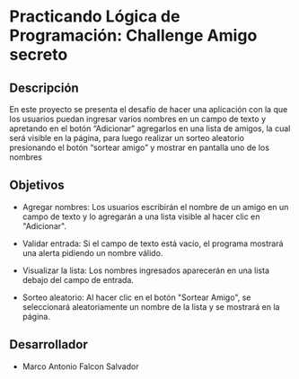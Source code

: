 # Practicando Lógica de Programación: Challenge Amigo secreto

## Descripción

En este proyecto se presenta el desafío de hacer una aplicación con la que los usuarios puedan ingresar varios nombres en un campo de texto y apretando en el botón “Adicionar” agregarlos en una lista de amigos, la cual será visible en la página, para luego realizar un sorteo aleatorio presionando el botón “sortear amigo” y mostrar en pantalla uno de los nombres

## Objetivos

- Agregar nombres: Los usuarios escribirán el nombre de un amigo en un campo de texto y lo agregarán a una lista visible al hacer clic en "Adicionar".

- Validar entrada: Si el campo de texto está vacío, el programa mostrará una alerta pidiendo un nombre válido.

- Visualizar la lista: Los nombres ingresados aparecerán en una lista debajo del campo de entrada.

- Sorteo aleatorio: Al hacer clic en el botón "Sortear Amigo", se seleccionará aleatoriamente un nombre de la lista y se mostrará en la página.

## Desarrollador

- Marco Antonio Falcon Salvador